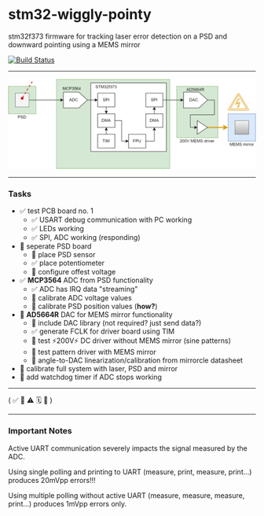 # stm32-wiggly-pointy
stm32f373 firmware for tracking laser error detection on a PSD and downward pointing using a MEMS mirror

[![Build Status](https://jenkins.kaon.ch/buildStatus/icon?job=QSIT_MEMS_Firmware)](https://jenkins.kaon.ch/job/QSIT_MEMS_Firmware/)

---

![img/QSIT_MEMS_driver_loop.drawio.png](img/QSIT_MEMS_driver_loop.drawio.png)

---

### Tasks

- ✅ test PCB board no. 1
	+ ✅ USART debug communication with PC working
	+ ✅ LEDs working
	+ ✅ SPI, ADC working (responding)
- 🔄 seperate PSD board
	+ 🔄 place PSD sensor 
	+ ✅ place potentiometer
	+ 🔘 configure offest voltage
- ✅ **MCP3564** ADC from PSD functionality
	+ ✅ ADC has IRQ data "streaming"
	+ 🔘 calibrate ADC voltage values
	+ 🔘 calibrate PSD position values (**how?**)
- 🔄 **AD5664R** DAC for MEMS mirror functionality
	+ 🔄 include DAC library (not required? just send data?)
	+ ✅ generate FCLK for driver board using TIM
	+ 🔘 test ⚡️200V⚡️ DC driver without MEMS mirror (sine patterns)
	+ 🔘 test pattern driver with MEMS mirror
	+ 🔘 angle-to-DAC linearization/calibration from mirrorcle datasheet
- 🔘 calibrate full system with laser, PSD and mirror
- 🔘 add watchdog timer if ADC stops working

---

( ✅ 🔄 ⚠️ 🗓 🔘 )

--- 

### Important Notes

Active UART communication severely impacts the signal measured by the ADC.

Using single polling and printing to UART (measure, print, measure, print...) produces 20mVpp errors!!!

Using multiple polling without active UART (measure, measure, measure, print...) produces 1mVpp errors only.





